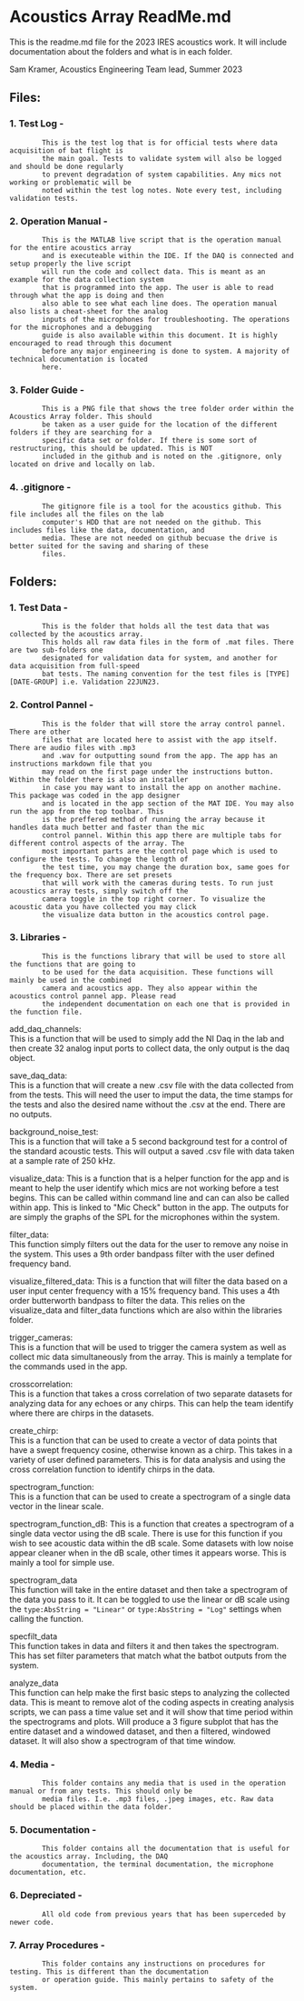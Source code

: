 # Acoustics Array ReadMe.md
This is the readme.md file for the 2023 IRES acoustics work. It will include documentation about the folders 
and what is in each folder. 

Sam Kramer,
Acoustics Engineering Team lead,
Summer 2023

## Files:
### 1. Test Log -		
			This is the test log that is for official tests where data acquisition of bat flight is	
			the main goal. Tests to validate system will also be logged and should be done regularly
			to prevent degradation of system capabilities. Any mics not working or problematic will be
			noted within the test log notes. Note every test, including validation tests.

### 2. Operation Manual -	
			This is the MATLAB live script that is the operation manual for the entire acoustics array
			and is executeable within the IDE. If the DAQ is connected and setup properly the live script
			will run the code and collect data. This is meant as an example for the data collection system
			that is programmed into the app. The user is able to read through what the app is doing and then
			also able to see what each line does. The operation manual also lists a cheat-sheet for the analog
			inputs of the microphones for troubleshooting. The operations for the microphones and a debugging 
			guide is also available within this document. It is highly encouraged to read through this document
			before any major engineering is done to system. A majority of technical documentation is located
			here.

### 3. Folder Guide -	
			This is a PNG file that shows the tree folder order within the Acoustics Array folder. This should 
			be taken as a user guide for the location of the different folders if they are searching for a
			specific data set or folder. If there is some sort of restructuring, this should be updated. This is NOT 
			included in the github and is noted on the .gitignore, only located on drive and locally on lab.

### 4. .gitignore -		
			The gitignore file is a tool for the acoustics github. This file includes all the files on the lab
			computer's HDD that are not needed on the github. This includes files like the data, documentation, and 
			media. These are not needed on github becuase the drive is better suited for the saving and sharing of these
			files.

## Folders:
### 1. Test Data -		
			This is the folder that holds all the test data that was collected by the acoustics array.
			This holds all raw data files in the form of .mat files. There are two sub-folders one
			designated for validation data for system, and another for data acquisition from full-speed
			bat tests. The naming convention for the test files is [TYPE][DATE-GROUP] i.e. Validation 22JUN23.

### 2. Control Pannel - 	
			This is the folder that will store the array control pannel. There are other 
			files that are located here to assist with the app itself. There are audio files with .mp3 
			and .wav for outputting sound from the app. The app has an instructions markdown file that you
   			may read on the first page under the instructions button. Within the folder there is also an installer
   			in case you may want to install the app on another machine. This package was coded in the app designer
   			and is located in the app section of the MAT IDE. You may also run the app from the top toolbar. This
   			is the preffered method of running the array because it handles data much better and faster than the mic
   			control pannel. Within this app there are multiple tabs for different control aspects of the array. The
   			most important parts are the control page which is used to configure the tests. To change the length of
   			the test time, you may change the duration box, same goes for the frequency box. There are set presets
   			that will work with the cameras during tests. To run just acoustics array tests, simply switch off the
   			camera toggle in the top right corner. To visualize the acoustic data you have collected you may click
   			the visualize data button in the acoustics control page.
	
### 3. Libraries - 		
			This is the functions library that will be used to store all the functions that are going to
			to be used for the data acquisition. These functions will mainly be used in the combined 
			camera and acoustics app. They also appear within the acoustics control pannel app. Please read
			the independent documentation on each one that is provided in the function file. 

add_daq_channels: 	
This is a function that will be used to simply add the NI Daq in the lab and then create 32 analog input ports to collect data, 
the only output is the daq object.

save_daq_data: 	
This is a function that will create a new .csv file with the data collected from from the tests. This will need the user to imput 
the data, the time stamps for the tests and also the desired name without the .csv at the end. There are no outputs.

background_noise_test: 	
This is a function that will take a 5 second background test for a control of the standard acoustic tests. This will output a saved 
.csv file with data taken at a sample rate of 250 kHz.
		
visualize_data:	
This is a function that is a helper function for the app and is meant to help the user identify which mics are not working before a 
test begins. This can be called within command line and can can also be called within app. This is linked to "Mic Check" button in 
the app. The outputs for are simply the graphs of the SPL for the microphones within the system.

filter_data: 		
This function simply filters out the data for the user to remove any noise in the system. This uses a 9th order bandpass filter with 
the user defined frequency band.

visualize_filtered_data:
This is a function that will filter the data based on a user input center frequency with a 15% frequency band. This uses a 4th order 
butterworth bandpass to filter the data. This relies on the visualize_data and filter_data functions which are also within the libraries 
folder. 
		
trigger_cameras:	
This is a function that will be used to trigger the camera system as well as collect mic data simultaneously from the array. This is mainly
a template for the commands used in the app.

crosscorrelation:	
This is a function that takes a cross correlation of two separate datasets for analyzing data for any echoes or any chirps. This can help 
the team identify where there are chirps in the datasets.

create_chirp:		
This is a function that can be used to create a vector of data points that have a swept frequency cosine, otherwise known as a chirp. This
takes in a variety of user defined parameters. This is for data analysis and using the cross correlation function to identify chirps in the data.

spectrogram_function:	
This is a function that can be used to create a spectrogram of a single data vector in the linear scale.

spectrogram_function_dB:
This is a function that creates a spectrogram of a single data vector using the dB scale. There is use for this function if you wish to see acoustic
data within the dB scale. Some datasets with low noise appear cleaner when in the dB scale, other times it appears worse. This is mainly a tool 
for simple use. 

spectrogram_data	
This function will take in the entire dataset and then take a spectrogram of the data you pass to it. It can be toggled to use the linear or dB 
scale using the `type:AbsString = "Linear"` or `type:AbsString = "Log"` settings when calling the function.

specfilt_data		
This function takes in data and filters it and then takes the spectrogram. This has set filter parameters that match what the batbot outputs 
from the system.

analyze_data 		
This function can help make the first basic steps to analyzing the collected data. This is meant to remove alot of the coding aspects in creating 
analysis scripts, we can pass a time value set and it will show that time period within the spectrograms and plots. Will produce a 3 figure subplot
that has the entire dataset and a windowed dataset, and then a filtered, windowed dataset. It will also show a spectrogram of that time window. 
		

### 4. Media -		
			This folder contains any media that is used in the operation manual or from any tests. This should only be
			media files. I.e. .mp3 files, .jpeg images, etc. Raw data should be placed within the data folder. 


### 5. Documentation - 	
			This folder contains all the documentation that is useful for the acoustics array. Including, the DAQ
			documentation, the terminal documentation, the microphone documentation, etc.


### 6. Depreciated - 	
			All old code from previous years that has been superceded by newer code.


### 7. Array Procedures - 	
			This folder contains any instructions on procedures for testing. This is different than the documentation
			or operation guide. This mainly pertains to safety of the system. 
			
